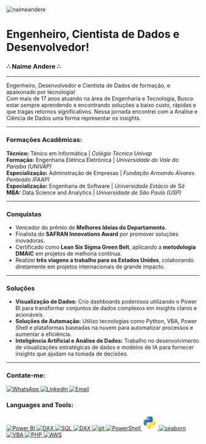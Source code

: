 <p align="left"> <img src="https://komarev.com/ghpvc/?username=naimeandere&label=Profile%20views&color=0e75b6&style=flat" alt="naimeandere" /> </p>

# Engenheiro, Cientista de Dados e Desenvolvedor! 
<h3> ∴ Naime Andere ∴ </h3>   

***
Engenheiro, Desenvolvedor e Cientista de Dados de formação, e apaixonado por tecnologia! <br>
Com mais de 17 anos atuando na área de Engenharia e Tecnologia, Busco estar sempre aprendendo e encontrando soluções a baixo custo, rápidas e que tragas retornos significatívos. Nessa jornada encontrei com a Analise e Ciência de Dados uma forma representar os insights. <br>

***
### Formações Acadêmicas: <br>
__Técnico:__ Ténico em Informática | *Colégio Técnico Univap* </br>
__Formação:__ Engenharia Elétrica Eletrônica | *Universidade do Vale do Paraíba (UNIVAP)* </br>
__Especialização:__ Adminstração de Empresas | *Fundação Armando Álvares Penteado (FAAP)* </br>
__Especialização:__ Engenharia de Software | *Universidade Estácio de Sá* </br>
__MBA:__ Data Science and Analytics | *Universidade de São Paulo (USP)* </br>

***
### Conquistas

- Vencedor do prêmio de **Melhores Ideias do Departamento**.
- Finalista do **SAFRAN Innovations Award** por promover soluções inovadoras.
- Certificado como **Lean Six Sigma Green Belt**, aplicando a **metodologia DMAIC** em projetos de melhoria contínua.
- Realizei **três viagens a trabalho para os Estados Unidos**, colaborando diretamente em projetos internacionais de grande impacto.

***
### Soluções
- **Visualização de Dados:** Crio dashboards poderosos utilizando o Power BI para transformar conjuntos de dados complexos em insights claros e acionáveis.
- **Soluções de Automação:** Utilizo tecnologias como Python, VBA, Power Shell e plataformas baseadas na nuvem para automatizar processos e aumentar a eficiência.
- **Inteligência Artificial e Análise de Dados:** Trabalho no desenvolvimento de visualizações estratégicas de dados e modelos de IA para fornecer insights que ajudam na tomada de decisões. 

***
<h3 align="left">Contate-me:</h3>
<p align="left">
<a href="https://wa.me/5512988019622" target="_blank">
  <img src="https://img.shields.io/badge/WhatsApp-25D366?style=for-the-badge&logo=whatsapp&logoColor=white" alt="WhatsApp">
</a>
<a href="https://www.linkedin.com/in/naimeandere" target="_blank">
  <img src="https://img.shields.io/badge/LinkedIn-0077B5?style=for-the-badge&logo=linkedin&logoColor=white" alt="LinkedIn">
</a>
<a href="mailto:naime.andere@gmail.com" target="_blank">
  <img src="https://img.shields.io/badge/Email-D14836?style=for-the-badge&logo=gmail&logoColor=white" alt="Email">
</a>
</p>





<h3 align="left">Languages and Tools:</h3>
<p align="left"> 
  <a href="https://app.powerbi.com/" target="_blank" rel="noreferrer"> <img src="https://uxwing.com/wp-content/themes/uxwing/download/brands-and-social-media/power-bi-icon.png" alt="Power BI" width="40" height="40"/> </a> 
  <a href="https://learn.microsoft.com/pt-br/dax/" target="_blank" rel="noreferrer"> <img src="https://media.licdn.com/dms/image/D5612AQFsYjicCZwBWg/article-cover_image-shrink_600_2000/0/1662127720656?e=2147483647&v=beta&t=xTTdPqkMQdwR7CMuNhO-Otfe1tRSVLaDReQ3gdZj2LM" alt="DAX" width="40" height="40"/> </a> 
  <a href="https://support.microsoft.com/pt-br/topic/acessar-sql-conceitos-b%C3%A1sicos-vocabul%C3%A1rio-e-sintaxe-444d0303-cde1-424e-9a74-e8dc3e460671" target="_blank" rel="noreferrer"> <img src="https://encrypted-tbn0.gstatic.com/images?q=tbn:ANd9GcSnzPq-1GBQiKEBQT5hpPxj8c8gi8-oKI0bng&s" alt="SQL" width="40" height="40"/> </a> 
  <a href="https://learn.microsoft.com/en-us/power-query/" target="_blank" rel="noreferrer"> <img src="https://www.ted.com.my/wp-content/uploads/2018/06/Icon-power-query-2048x2048.png" alt="DAX" width="40" height="40"/> </a> 
  <a href="https://git-scm.com/" target="_blank" rel="noreferrer"> <img src="https://www.vectorlogo.zone/logos/git-scm/git-scm-icon.svg" alt="git" width="40" height="40"/> </a> 
  <a href="https://learn.microsoft.com/pt-br/powershell/" target="_blank" rel="noreferrer"> <img src="https://encrypted-tbn0.gstatic.com/images?q=tbn:ANd9GcR8Ffog4dO8G5cLNPGYwscUZr-HhCAtVqfQKg&s" alt="PowerShell" width="40" height="40"/> </a> 
  <a href="https://www.python.org" target="_blank" rel="noreferrer"> <img src="https://raw.githubusercontent.com/devicons/devicon/master/icons/python/python-original.svg" alt="python" width="40" height="40"/> </a> 
  <a href="https://seaborn.pydata.org/" target="_blank" rel="noreferrer"> <img src="https://seaborn.pydata.org/_images/logo-mark-lightbg.svg" alt="seaborn" width="40" height="40"/> </a>
  <a href="https://learn.microsoft.com/pt-br/office/vba/api/overview/" target="_blank" rel="noreferrer"> <img src="https://www.remoterocketship.com/_next/image?url=%2Fimages%2Fblog%2FVBA-icon-for-blog.jpg&w=640&q=75" alt="VBA" width="40" height="40"/> </a> 
  <a href="https://www.php.net/" target="_blank" rel="noreferrer"> <img src="https://upload.wikimedia.org/wikipedia/commons/thumb/2/27/PHP-logo.svg/800px-PHP-logo.svg.png" alt="PHP" width="40" height="40"/> </a> 
  <a href="https://aws.com/" target="_blank" rel="noreferrer"> <img src="https://encrypted-tbn0.gstatic.com/images?q=tbn:ANd9GcQSObhWW7gEGNs1r3kbEXIeWuIDC74C6p5RVQ&s" alt="AWS" width="40" height="40"/> </a> 
  
</p>
